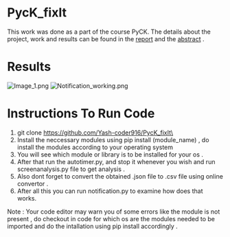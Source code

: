 # PycK_fixIt
This work was done as a part of the course PyCK.
The details about the project, work and results can be found in the [report](https://github.com/Yash-coder916/PycK_fixIt/blob/main/PycK_FixIt_Report.pdf) and the [abstract](https://github.com/Yash-coder916/PycK_fixIt/blob/main/PyCK_FixIt_Abstract.pdf) .
# Results 
![Image_1.png](https://github.com/Yash-coder916/PycK_fixIt/blob/main/results/Image_1.png) 
![Notification_working.png](https://github.com/Yash-coder916/PycK_fixIt/blob/main/results/Notification_working.png?raw=true)







# Instructions To Run Code
 1. git clone https://github.com/Yash-coder916/PycK_fixIt\ 
 2. Install the neccessary modules using pip install (module_name) , do install the modules according to your operating system 
 3. You will see which module or library is to be installed for your os .
 4. After that run the autotimer.py, and stop it whenever you wish and run screenanalysis.py file to get analysis .
 5. Also dont forget to convert the obtained .json file to .csv file using online convertor .
 6. After all this you can run notification.py to examine how does that works.

Note : Your code editor may warn you of some errors like the module is not present , do checkout in code for which os are the modules needed to be imported and do the intallation 
using pip install accordingly .
